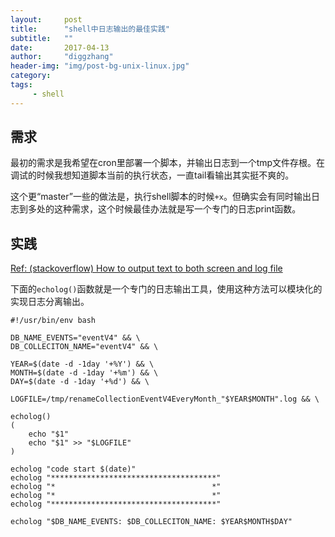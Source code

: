 ```yaml
---
layout:     post
title:      "shell中日志输出的最佳实践"
subtitle:   ""
date:       2017-04-13
author:     "diggzhang"
header-img: "img/post-bg-unix-linux.jpg"
category:
tags:
     - shell
---
```


## 需求

最初的需求是我希望在cron里部署一个脚本，并输出日志到一个tmp文件存根。在调试的时候我想知道脚本当前的执行状态，一直tail看输出其实挺不爽的。

这个更“master”一些的做法是，执行shell脚本的时候`+x`。但确实会有同时输出日志到多处的这种需求，这个时候最佳办法就是写一个专门的日志print函数。

## 实践

[Ref: (stackoverflow) How to output text to both screen and log file](http://unix.stackexchange.com/questions/80707/how-to-output-text-to-both-screen-and-file-inside-a-shell-script)

下面的`echolog()`函数就是一个专门的日志输出工具，使用这种方法可以模块化的实现日志分离输出。

```shell
#!/usr/bin/env bash

DB_NAME_EVENTS="eventV4" && \
DB_COLLECITON_NAME="eventV4" && \

YEAR=$(date -d -1day '+%Y') && \
MONTH=$(date -d -1day '+%m') && \
DAY=$(date -d -1day '+%d') && \

LOGFILE=/tmp/renameCollectionEventV4EveryMonth_"$YEAR$MONTH".log && \

echolog()
(
    echo "$1"
    echo "$1" >> "$LOGFILE"
)

echolog "code start $(date)"
echolog "*************************************"
echolog "*                                   *"
echolog "*                                   *"
echolog "*************************************"

echolog "$DB_NAME_EVENTS: $DB_COLLECITON_NAME: $YEAR$MONTH$DAY"

```
